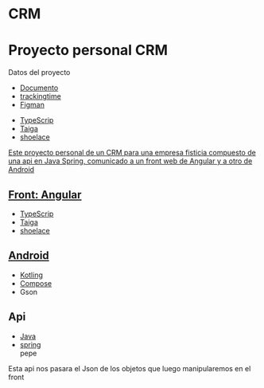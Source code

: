 # CRM
<h1>Proyecto personal CRM</h1>
<p>Datos del proyecto</p>
<ul>
    <li><a href="https://www.typescriptlang.org/">Documento</a></li>
    <li><a href="https://taiga-ui.dev/">trackingtime</a></li>
    <li><a href="">Figman</a></li>
</ul>
<ul>
    <li><a href="https://www.typescriptlang.org/">TypeScrip</a></li>
    <li><a href="https://taiga-ui.dev/">Taiga</a></li>
    <li><a href="https://shoelace.style/">shoelace</a</li>
</ul>
<p>
    Este proyecto personal de un CRM para una empresa fisticia compuesto de una 
    api en Java Spring, comunicado a un front web de Angular y a otro de Android
</p>
<h2>Front: Angular </h2>
<ul>
    <li><a href="https://www.typescriptlang.org/">TypeScrip</a></li>
    <li><a href="https://taiga-ui.dev/">Taiga</a></li>
    <li><a href="https://shoelace.style/">shoelace</a</li>
</ul>
<h2>Android </h2>
<ul>
    <li><a href="https://kotlinlang.org/">Kotling</a</li>
    <li><a href="https://developer.android.com/courses/pathways/compose?hl=es-419">Compose<a></li>
    <li>Gson</li>
</ul>
<h2>Api</h2>
<ul>
    <li><a href="https://dev.java/">Java</a</li>
    <li><a href="https://spring.io/">spring<a></li>
    pepe
</ul>
<p>Esta api nos pasara el Json de los objetos que luego manipularemos en el front</p>